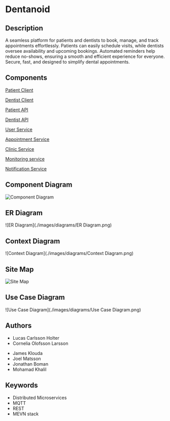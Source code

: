 # <!-- Title --> Dentanoid <!-- /Title -->

## Description
<!-- Description -->
A seamless platform for patients and dentists to book, manage, and track appointments effortlessly. Patients can easily schedule visits, while dentists oversee availability and upcoming bookings. Automated reminders help reduce no-shows, ensuring a smooth and efficient experience for everyone. Secure, fast, and designed to simplify dental appointments.
<!-- /Description -->

## Components
[Patient Client](https://git.chalmers.se/courses/dit355/2023/student-teams/dit356-2023-20/group-20-distributed-systems-patient-client)

[Dentist Client](https://git.chalmers.se/courses/dit355/2023/student-teams/dit356-2023-20/group-20-distributed-systems-dentist-client)

[Patient API](https://git.chalmers.se/courses/dit355/2023/student-teams/dit356-2023-20/group-20-distributed-systems-patient-API)

[Dentist API](https://git.chalmers.se/courses/dit355/2023/student-teams/dit356-2023-20/group-20-distributed-systems-dentist-api)

[User Service](https://git.chalmers.se/courses/dit355/2023/student-teams/dit356-2023-20/group-20-distributed-systems-user-service)

[Appointment Service](https://git.chalmers.se/courses/dit355/2023/student-teams/dit356-2023-20/group-20-distributed-systems-appointment-service-2)

[Clinic Service](https://git.chalmers.se/courses/dit355/2023/student-teams/dit356-2023-20/group-20-distributed-systems-clinic-service)

[Monitoring service](https://git.chalmers.se/courses/dit355/2023/student-teams/dit356-2023-20/group-20-distributed-systems-logging-service)

[Notification Service](https://git.chalmers.se/courses/dit355/2023/student-teams/dit356-2023-20/group-20-distributed-systems-notification-service)


## Component Diagram
![Component Diagram](./images/diagrams/Component_Diagram.png)

## ER Diagram
![ER Diagram](./images/diagrams/ER Diagram.png)

## Context Diagram
![Context Diagram](./images/diagrams/Context Diagram.png)

## Site Map
![Site Map](./images/diagrams/Sitemap.png)

## Use Case Diagram
![Use Case Diagram](./images/diagrams/Use Case Diagram.png)

## Authors
<!-- Authors -->
- Lucas Carlsson Holter
- Cornelia Olofsson Larsson
<!-- /Authors -->
- James Klouda
- Joel Matsson
- Jonathan Boman
- Mohamad Khalil




## Keywords
<!-- Keywords -->
- Distributed Microservices
- MQTT
- REST
- MEVN stack
<!-- /Keywords -->

